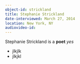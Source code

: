 ```yaml
---
object-id: strickland
title: Stephanie Strickland
date-interviewed: March 27, 2014
location: New York, NY 
audiovideo-id: 
---
```


Stephanie Strickland is a **poet** *yes* 

- jlkjlk 
- jlkjkl 
